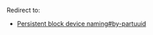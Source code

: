 Redirect to:

*   [Persistent block device naming#by-partuuid](/index.php/Persistent_block_device_naming#by-partuuid "Persistent block device naming")